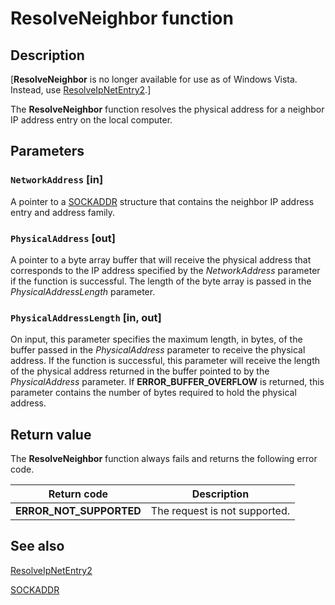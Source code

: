 # ResolveNeighbor function

## Description

[**ResolveNeighbor** is no longer available for use as of Windows Vista. Instead, use [ResolveIpNetEntry2](https://learn.microsoft.com/windows/desktop/api/netioapi/nf-netioapi-resolveipnetentry2).]

The
**ResolveNeighbor** function resolves the physical address for a neighbor IP address entry on the local computer.

## Parameters

### `NetworkAddress` [in]

A pointer to a [SOCKADDR](https://learn.microsoft.com/windows/desktop/WinSock/sockaddr-2) structure that contains the neighbor IP address entry and address family.

### `PhysicalAddress` [out]

A pointer to a byte array buffer that will receive the physical address that corresponds to the IP address specified by the *NetworkAddress* parameter if the function is successful. The length of the byte array is passed in the *PhysicalAddressLength* parameter.

### `PhysicalAddressLength` [in, out]

On input, this parameter specifies the maximum length, in bytes, of the buffer passed in the *PhysicalAddress* parameter to receive the physical address. If the function is successful, this parameter will receive the length of the physical address returned in the buffer pointed to by the *PhysicalAddress* parameter. If **ERROR_BUFFER_OVERFLOW** is returned, this parameter contains the number of bytes
required to hold the physical address.

## Return value

The **ResolveNeighbor** function always fails and returns the following error code.

| Return code | Description |
| --- | --- |
| **ERROR_NOT_SUPPORTED** | The request is not supported. |

## See also

[ResolveIpNetEntry2](https://learn.microsoft.com/windows/desktop/api/netioapi/nf-netioapi-resolveipnetentry2)

[SOCKADDR](https://learn.microsoft.com/windows/desktop/WinSock/sockaddr-2)